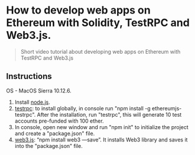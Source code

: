 # How to develop web apps on Ethereum with Solidity, TestRPC and Web3.js.

> Short video tutorial about developing web apps on Ethereum with TestRPC and Web3.js

## Instructions
OS - MacOS Sierra 10.12.6.
1. Install [node.js](http://nodejs.org/).
2. [testrpc](https://github.com/ethereumjs/testrpc): to install globally, in console run "npm install -g ethereumjs-testrpc". After the installation, run "testrpc", this will generate 10 test accounts pre-funded with 100 ether. 
3. In console, open new window and run "npm init" to initialize the project and create a "package.json" file. 
4. [web3.js](https://github.com/ethereum/web3.js/): “npm install web3 —save”. It installs Web3 library and saves it into the "package.json" file.
